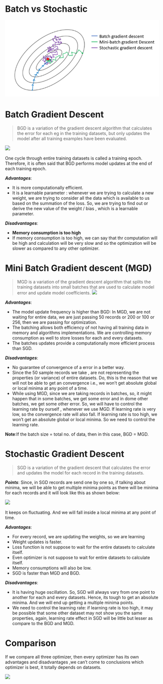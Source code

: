 # Batch vs Stochastic
![](Pasted%20image%2020220701233150.png)

# Batch Gradient Descent

> BGD is a variation of the gradient descent algorithm that calculates the error for each eg in the training datasets, but only updates the model after all training examples have been evaluated.

![](https://miro.medium.com/max/640/1*Ouc8p_YbjY5m2mMIzOgnLw.png)

One cycle through entire training datasets is called a training epoch. Therefore, it is often said that BGD performs model updates at the end of each training epoch.

**_Advantages_**:

-   It is more computationally efficient.
-   It is a learnable parameter : whenever we are trying to calculate a new weight, we are trying to consider all the data which is available to us based on the summation of the loss. So, we are trying to find out or derive the new value of the weight / bias , which is a learnable parameter.

**_Disadvantages_**:

-   **Memory consumption is too high**
-   If memory consumption is too high, we can say that thr computation will be high and calculation will be very slow and so the optimization will be slower as compared to any other optimizer.

# Mini Batch Gradient descent (MGD)

> MGD is a variation of the gradient descent algorithm that splits the training datasets into small batches that are used to calculate model error and update model coefficients.
![](https://miro.medium.com/max/671/1*_ctmL9Ya0DpppDFbiYa7VQ.png)

**_Advantages_**:

-   The model update frequency is higher than BGD: In MGD, we are not waiting for entire data, we are just passing 50 records or 200 or 100 or 256, then we are passing for optimization.
-   The batching allows both efficiency of not having all training data in memory and algorithms implementations. We are controlling memory consumption as well to store losses for each and every datasets.
-   The batches updates provide a computationally more efficient process than SGD.

**_Disadvantages_**:

-   No guarantee of convergence of a error in a better way.
-   Since the 50 sample records we take , are not representing the properties (or variance) of entire datasets. Do, this is the reason that we will not be able to get an convergence i.e., we won’t get absolute global or local minima at any point of a time.
-   While using MGD, since we are taking records in batches, so, it might happen that in some batches, we get some error and in dome other batches, we get some other error. So, we will have to control the learning rate by ourself , whenever we use MGD. If learning rate is very low, so the convergence rate will also fall. If learning rate is too high, we won’t get an absolute global or local minima. So we need to control the learning rate.

**Note**:If the batch size = total no. of data, then in this case, BGD = MGD.

# Stochastic Gradient Descent

> SGD is a variation of the gradient descent that calculates the error and updates the model for each record in the training datasets.


**_Points_**: Since, in SGD records are send one by one so, if talking about minima, we will be able to get multiple minima points as there will be minima for each records and it will look like this as shown below:

![](https://miro.medium.com/max/700/1*tLTWgad8BUisFKtXB8MgCQ.png)

It keeps on fluctuating. And we will fall inside a local minima at any point of time.


**_Advantages_**:

-   For every record, we are updating the weights, so we are learning
-   Weight updates is faster.
-   Loss function is not suppose to wait for the entire datasets to calculate itself.
-   Even optimizer is not suppose to wait for entire datasets to calculate itself.
-   Memory consumptions will also be low.
-   SGD is faster than MGD and BGD.



**_Disadvantages_**:

-   It is having huge oscillation. So, SGD will always vary from one point to another for each and every datasets. Hence, its tough to get an absolute minima. And we will end up getting a multiple minima points.
-   We need to control the learning rate: if learning rate is too high, it may be possible that some other dataset may not show you the same properties, again, learning rate effect in SGD will be little but lesser as compare to the BGD and MGD.

# Comparison 
If we compare all three optimizer, then every optimizer has its own advantages and disadvantages ,we can’t come to conclusions which optimizer is best, it totally depends on datasets.


![](https://miro.medium.com/max/700/1*9calCrrqS9opiytuA--7AA.png)